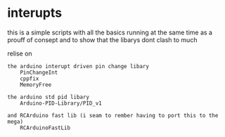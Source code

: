interupts
=========

this is a simple scripts with all the basics running at the same time as a prouff of consept and to show that the libarys dont clash to much


relise on 

	the arduino interupt driven pin change libary
		PinChangeInt 
		cppfix 
		MemoryFree 

	the arduino std pid libary
		Arduino-PID-Library/PID_v1 

	and RCArduino fast lib (i seam to rember having to port this to the mega)
		RCArduinoFastLib
